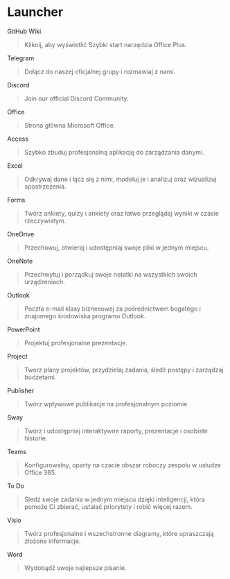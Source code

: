 # Launcher

GitHub Wiki
> Kliknij, aby wyświetlić Szybki start narzędzia Office Plus.

Telegram
> Dołącz do naszej oficjalnej grupy i rozmawiaj z nami.

Discord
> Join our official Discord Community.

Office
> Strona główna Microsoft Office.

Access
> Szybko zbuduj profesjonalną aplikację do zarządzania danymi.

Excel
> Odkrywaj dane i łącz się z nimi, modeluj je i analizuj oraz wizualizuj spostrzeżenia.

Forms
> Twórz ankiety, quizy i ankiety oraz łatwo przeglądaj wyniki w czasie rzeczywistym.

OneDrive
> Przechowuj, otwieraj i udostępniaj swoje pliki w jednym miejscu.

OneNote
> Przechwytuj i porządkuj swoje notatki na wszystkich swoich urządzeniach.

Outlook
> Poczta e-mail klasy biznesowej za pośrednictwem bogatego i znajomego środowiska programu Outlook.

PowerPoint
> Projektuj profesjonalne prezentacje.

Project
> Twórz plany projektów, przydzielaj zadania, śledź postępy i zarządzaj budżetami.

Publisher
> Twórz wpływowe publikacje na profesjonalnym poziomie.

Sway
> Twórz i udostępniaj interaktywne raporty, prezentacje i osobiste historie.

Teams
> Konfigurowalny, oparty na czacie obszar roboczy zespołu w usłudze Office 365.

To Do
> Śledź swoje zadania w jednym miejscu dzięki inteligencji, która pomoże Ci zbierać, ustalać priorytety i robić więcej razem.

Visio
> Twórz profesjonalne i wszechstronne diagramy, które upraszczają złożone informacje.

Word
> Wydobądź swoje najlepsze pisanie.
